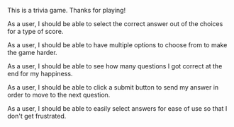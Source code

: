 This is a trivia game. Thanks for playing!




As a user, I should be able to select the correct answer out of the choices for a type of score.

As a user, I should be able to have multiple options to choose from to make the game harder.

As a user, I should be able to see how many questions I got correct at the end for my happiness.

As a user, I should be able to click a submit button to send my answer in order to move to the next question.

As a user, I should be able to easily select answers for ease of use so that I don't get frustrated.
